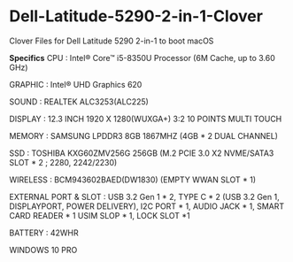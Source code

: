 # Dell-Latitude-5290-2-in-1-Clover
Clover Files for Dell Latitude 5290 2-in-1 to boot macOS

**Specifics** 
CPU : Intel® Core™ i5-8350U Processor (6M Cache, up to 3.60 GHz)

GRAPHIC : Intel® UHD Graphics 620

SOUND : REALTEK ALC3253(ALC225)

DISPLAY : 12.3 INCH 1920 X 1280(WUXGA+) 3:2 10 POINTS MULTI TOUCH

MEMORY : SAMSUNG LPDDR3 8GB 1867MHZ (4GB * 2 DUAL CHANNEL)

SSD : TOSHIBA KXG60ZMV256G 256GB (M.2 PCIE 3.0 X2 NVME/SATA3 SLOT * 2 ; 2280, 2242/2230)

WIRELESS : BCM943602BAED(DW1830) (EMPTY WWAN SLOT * 1)

EXTERNAL PORT & SLOT : USB 3.2 Gen 1  * 2, TYPE C * 2 (USB 3.2 Gen 1, DISPLAYPORT, POWER DELIVERY), I2C PORT * 1, AUDIO JACK * 1, SMART CARD READER * 1 USIM SLOP * 1, LOCK SLOT *1

BATTERY : 42WHR

WINDOWS 10 PRO
